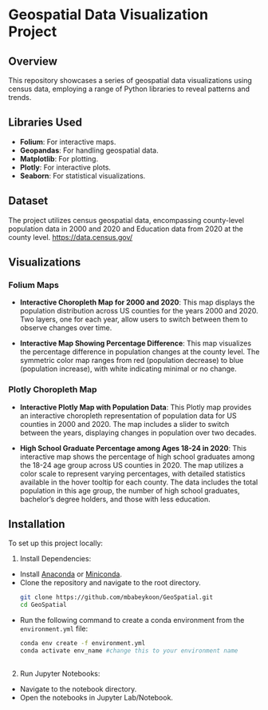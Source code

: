 # Geospatial Data Visualization Project

## Overview
This repository showcases a series of geospatial data visualizations using census data, employing a range of Python libraries to reveal patterns and trends.

## Libraries Used
- **Folium**: For interactive maps.
- **Geopandas**: For handling geospatial data.
- **Matplotlib**: For plotting.
- **Plotly**: For interactive plots.
- **Seaborn**: For statistical visualizations.

## Dataset
The project utilizes census geospatial data, encompassing county-level population data in 2000 and 2020 and Education data from 2020 at the county level.
https://data.census.gov/

## Visualizations

### Folium Maps
- **Interactive Choropleth Map for 2000 and 2020**: This map displays the population distribution across US counties for the years 2000 and 2020. Two layers, one for each year, allow users to switch between them to observe changes over time.



- **Interactive Map Showing Percentage Difference**: This map visualizes the percentage difference in population changes at the county level. The symmetric color map ranges from red (population decrease) to blue (population increase), with white indicating minimal or no change.




### Plotly Choropleth Map
- **Interactive Plotly Map with Population Data**: This Plotly map provides an interactive choropleth representation of population data for US counties in 2000 and 2020. The map includes a slider to switch between the years, displaying changes in population over two decades.




- **High School Graduate Percentage among Ages 18-24 in 2020**: This interactive map shows the percentage of high school graduates among the 18-24 age group across US counties in 2020. The map utilizes a color scale to represent varying percentages, with detailed statistics available in the hover tooltip for each county. The data includes the total population in this age group, the number of high school graduates, bachelor’s degree holders, and those with less education.





## Installation
To set up this project locally:
1. Install Dependencies:
- Install [Anaconda](https://www.anaconda.com/distribution/) or [Miniconda](https://docs.conda.io/en/latest/miniconda.html).
- Clone the repository and navigate to the root directory.
  ```bash
  git clone https://github.com/mbabeykoon/GeoSpatial.git
  cd GeoSpatial
- Run the following command to create a conda environment from the `environment.yml` file:
  ```bash
  conda env create -f environment.yml
  conda activate env_name #change this to your environment name
 
2. Run Jupyter Notebooks:
- Navigate to the notebook directory.
- Open the notebooks in Jupyter Lab/Notebook.
